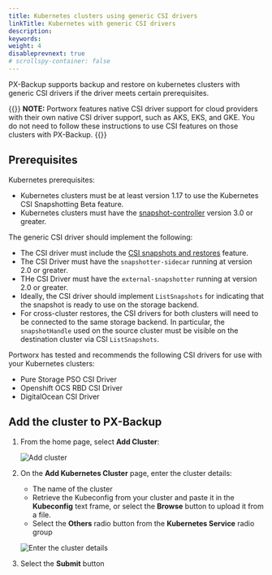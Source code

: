 ```yaml
---
title: Kubernetes clusters using generic CSI drivers
linkTitle: Kubernetes with generic CSI drivers
description: 
keywords:
weight: 4
disableprevnext: true
# scrollspy-container: false
---
```


<!-- 

This is still kubernetes, but using a different storage driver, right? Is it more correct to say that we're talking about Kubernetes clusters with Generic CSI drivers?

-->

PX-Backup supports backup and restore on kubernetes clusters with generic CSI drivers if the driver meets certain prerequisites. 

{{<info>}}
**NOTE:** Portworx features native CSI driver support for cloud providers with their own native CSI driver support, such as AKS, EKS, and GKE. You do not need to follow these instructions to use CSI features on those clusters with PX-Backup. 
{{</info>}}

<!-- 

Not sure I understand what this note is saying. Are you saying that you don't need to follow these instructions for CSI support on one of the cloud clusters we list in this section, because both the providers and Portworx feature native CSI support?

-->

## Prerequisites

Kubernetes prerequisites:

* Kubernetes clusters must be at least version 1.17 to use the Kubernetes CSI Snapshotting Beta feature.
* Kubernetes clusters must have the [snapshot-controller](https://github.com/kubernetes-csi/external-snapshotter/tree/master/deploy/kubernetes/snapshot-controller) version 3.0 or greater.

The generic CSI driver should implement the following:
  
* The CSI driver must include the [CSI snapshots and restores](https://kubernetes-csi.github.io/docs/snapshot-restore-feature.html) feature.
* The CSI Driver must have the `snapshotter-sidecar` running at version 2.0 or greater.
* THe CSI Driver must have the `external-snapshotter` running at version 2.0 or greater.
* Ideally, the CSI driver should implement `ListSnapshots` for indicating that the snapshot is ready to use on the storage backend.
* For cross-cluster restores, the CSI drivers for both clusters will need to be connected to the same storage backend. In particular, the `snapshotHandle` used on the source cluster must be visible on the destination cluster via CSI `ListSnapshots`.

Portworx has tested and recommends the following CSI drivers for use with your Kubernetes clusters:

* Pure Storage PSO CSI Driver
* Openshift OCS RBD CSI Driver
* DigitalOcean CSI Driver

## Add the cluster to PX-Backup

1. From the home page, select **Add Cluster**:

    ![Add cluster](/img/add-cluster.png)

2. On the **Add Kubernetes Cluster** page, enter the cluster details:

    * The name of the cluster
    * Retrieve the Kubeconfig from your cluster and paste it in the **Kubeconfig** text frame, or select the **Browse** button to upload it from a file.
    * Select the **Others** radio button from the **Kubernetes Service** radio group

    ![Enter the cluster details](/img/enter-other-kubernetes-distributions-cluster-details.png)

3. Select the **Submit** button

<!-- 

    I used the cluster add steps from the on-prem guide, do those work?  

-->